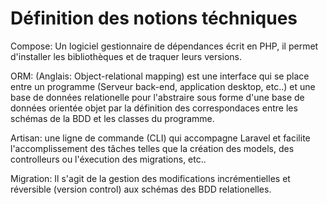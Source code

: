 
# Définition des notions téchniques
 Compose: Un logiciel gestionnaire de dépendances écrit en PHP, il permet d'installer les bibliothèques et de traquer leurs versions.

ORM: (Anglais: Object-relational mapping) est une interface qui se place entre un programme (Serveur back-end, application desktop, etc..) et une base de données relationelle pour l'abstraire sous forme d'une base de données orientée objet par la définition des correspondaces entre les schémas de la BDD et les classes du programme.

Artisan: une ligne de commande (CLI) qui accompagne Laravel et facilite l'accomplissement des tâches telles que la création des models, des controlleurs ou l'éxecution des migrations, etc..

Migration: Il s'agit de la gestion des modifications incrémentielles et réversible (version control) aux schémas des BDD relationelles.
